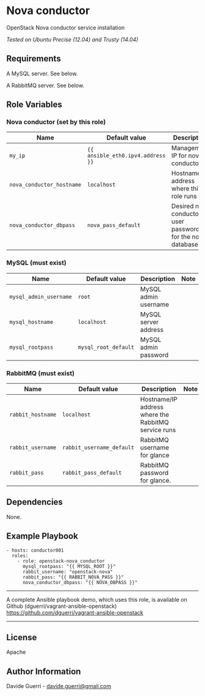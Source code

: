 Nova conductor
=========

OpenStack Nova conductor service installation

_Tested on Ubuntu Precise (12.04) and Trusty (14.04)_

Requirements
------------

A MySQL server. See below.

A RabbitMQ server. See below.

Role Variables
--------------
### Nova conductor (set by this role)

| Name | Default value | Description | Note |
|---  |---  |---  |--- |
| `my_ip` | `{{ ansible_eth0.ipv4.address }}` | Management IP for nova-conductor |
| `nova_conductor_hostname` | `localhost` | Hostname/IP address where this role runs ||
| `nova_conductor_dbpass` | `nova_pass_default` |  Desired nova conductor user password for the nova database ||

### MySQL (must exist)

| Name | Default value | Description | Note |
|---  |---  |---  |--- |
| `mysql_admin_username` | `root` | MySQL admin username ||
| `mysql_hostname` | `localhost` | MySQL server address ||
| `mysql_rootpass` | `mysql_root_default` | MySQL admin password ||


### RabbitMQ (must exist)

| Name | Default value | Description | Note |
|---  |---  |---  |--- |
| `rabbit_hostname` | `localhost` | Hostname/IP address where the RabbitMQ service runs ||
| `rabbit_username` | `rabbit_username_default` | RabbitMQ username for glance ||
| `rabbit_pass` | `rabbit_pass_default` | RabbitMQ password for glance. ||


Dependencies
------------

None.

Example Playbook
----------------

    - hosts: conductor001
      roles:
        - role: openstack-nova_conductor
          mysql_rootpass: "{{ MYSQL_ROOT }}"
          rabbit_username: "openstack-nova"
          rabbit_pass: "{{ RABBIT_NOVA_PASS }}"
          nova_conductor_dbpass: "{{ NOVA_DBPASS }}"

---

A complete Ansible playbook demo, which uses this role, is available on Github (dguerri/vagrant-ansible-openstack) <https://github.com/dguerri/vagrant-ansible-openstack>

---


License
-------

Apache

Author Information
------------------

Davide Guerri - davide.guerri@gmail.com
